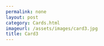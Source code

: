 ```yaml
---
permalink: none
layout: post
category: Cards.html
imageurl: /assets/images/card3.jpg
title: Card3
---
```

